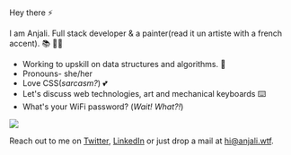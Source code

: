 
Hey there ⚡

I am Anjali. Full stack developer & a painter(read it un artiste with a french accent). 📚 👩‍💻
 - Working to upskill on data structures and algorithms. 🌱
 - Pronouns- she/her
 - Love CSS(*sarcasm?*) 💕
 - Let's discuss web technologies, art and mechanical keyboards ⌨️
 - What's your WiFi password? (*Wait! What?!*)
 
 <img src="https://github-readme-stats.vercel.app/api?username=anjali-001&&show_icons=true&title_color=ffffff&icon_color=bb2acf&text_color=94a1b2&bg_color=16161a"/>

Reach out to me on [Twitter](https://twitter.com/_Anjali19_), [LinkedIn](https://www.linkedin.com/in/anjali-singh19) or just drop a mail at hi@anjali.wtf.

